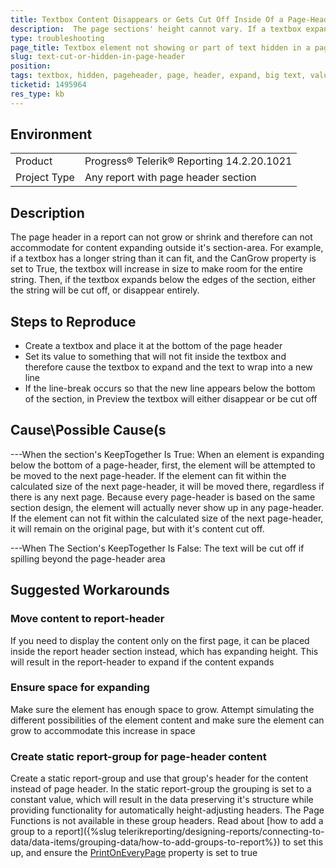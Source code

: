 ```yaml
---
title: Textbox Content Disappears or Gets Cut Off Inside Of a Page-Header
description:  The page sections' height cannot vary. If a textbox expands it's size beyond the section area due to large content it will be either rendered cut off or will disappear completely
type: troubleshooting
page_title: Textbox element not showing or part of text hidden in a page section
slug: text-cut-or-hidden-in-page-header
position:
tags: textbox, hidden, pageheader, page, header, expand, big text, values
ticketid: 1495964
res_type: kb
---
```


## Environment
<table>
    <tbody>
        <tr>
			<td>Product</td>
			<td>Progress® Telerik® Reporting 14.2.20.1021</td>
		</tr>
		<tr>
	    	<td>Project Type</td>
	    	<td>Any report with page header section</td>
	    </tr>
    </tbody>
</table>

## Description
The page header in a report can not grow or shrink and therefore can not accommodate for content expanding outside it's section-area.  For example, if a textbox has a longer string than it can fit, and the CanGrow property is set to True, the textbox will increase in size to make room for the entire string. Then, if the textbox expands below the edges of the section, either the string will be cut off, or disappear entirely.

## Steps to Reproduce
* Create a textbox and place it at the bottom of the page header
* Set its value to something that will not fit inside the textbox and therefore cause the textbox to expand and the text to wrap into a new line
* If the line-break occurs so that the new line appears below the bottom of the section, in Preview the textbox will either disappear or be cut off

## Cause\Possible Cause(s
---When the section's KeepTogether Is True:
When an element is expanding below the bottom of a page-header, first, the element will be attempted to be moved to the next page-header.
If the element can fit within the calculated size of the next page-header, it will be moved there, regardless if there is any next page. Because every page-header is based on the same section design, the element will actually never show up in any page-header.
If the element can not fit within the calculated size of the next page-header, it will remain on the original page, but with it's content cut off.

---When The Section's KeepTogether Is False:
The text will be cut off if spilling beyond the page-header area

## Suggested Workarounds
### Move content to report-header
If you need to display the content only on the first page, it can be placed inside the report header section instead, which has expanding height. This will result in the report-header to expand if the content expands
### Ensure space for expanding
Make sure the element has enough space to grow. Attempt simulating the different possibilities of the element content and make sure the element can grow to accommodate this increase in space
### Create static report-group for page-header content
Create a static report-group and use that group's header for the content instead of page header. In the static report-group the grouping is set to a constant value, which will result in the data preserving it's structure while providing functionality for automatically height-adjusting headers. The Page Functions is not available in these group headers.
Read about [how to add a group to a report]({%slug telerikreporting/designing-reports/connecting-to-data/data-items/grouping-data/how-to-add-groups-to-report%}) to set this up, and ensure the [PrintOnEveryPage](/api/telerik.reporting.groupsection#collapsible-Telerik_Reporting_GroupSection_PrintOnEveryPage) property is set to true
